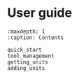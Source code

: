 # User guide

```{toctree}
:maxdepth: 1
:caption: Contents

quick_start
tool_management
getting_units
adding_units
```
